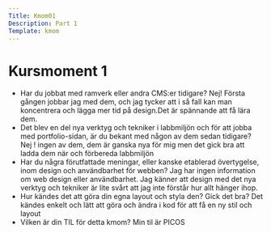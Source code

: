 ```yaml
---
Title: Kmom01
Description: Part 1
Template: kmom
---
```


Kursmoment 1
==================

*   Har du jobbat med ramverk eller andra CMS:er tidigare?
Nej! Första gången jobbar jag med dem, och jag tycker att i så fall kan man koncentrera och lägga mer tid på design.Det är spännande att få lära dem. 
*   Det blev en del nya verktyg och tekniker i labbmiljön och för att jobba med portfolio-sidan, är du bekant med någon av dem sedan tidigare?
Nej ! ingen av dem, dem är ganska nya för mig men det gick bra att ladda dem när och förbereda labbmiljön
*   Har du några förutfattade meningar, eller kanske etablerad övertygelse, inom design och användbarhet för webben?
Jag har ingen information om web design eller användbarhet. Jag känner att design med det nya verktyg och tekniker är lite svårt att jag inte förstår hur allt hänger ihop. 
*   Hur kändes det att göra din egna layout och styla den? Gick det bra?
 Det kändes enkelt och lätt att göra och ändra i kod för att få en ny stil och layout
*   Vilken är din TIL för detta kmom?
 Min til är PICOS
